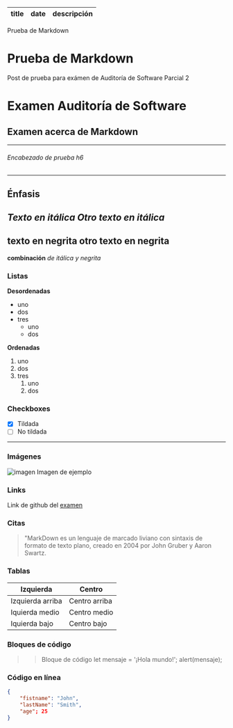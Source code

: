 title | date | descripción  
----- | ------ | -----
Prueba de Markdown
# Prueba de Markdown
Post de prueba para exámen de Auditoría de Software Parcial 2
# Examen Auditoría de Software   

## Examen acerca de Markdown
------------------------
###### Encabezado de prueba h6
---------
**Énfasis**
-------
*Texto en itálica*
*Otro texto en itálica*
----
**texto en negrita**
**otro texto en negrita**
----
**combinación** *de itálica y negrita*
### **Listas**
**Desordenadas**
+ uno
+ dos
+ tres
  + uno
  + dos

**Ordenadas**
1. uno
2. dos
3. tres
   1. uno
   2. dos

### Checkboxes
- [x] Tildada
- [ ] No tildada
------------
### Imágenes
![imagen](https://upload.wikimedia.org/wikipedia/commons/thumb/4/48/Markdown-mark.svg/1200px-Markdown-mark.svg.png)
Imagen de ejemplo

### Links
Link de github del [examen](https://github.com/AlexanderCuadrado/ExamenParcial2.git)

### Citas
> "MarkDown es un lenguaje de marcado liviano con sintaxis de formato de texto plano, creado en 2004 por John Gruber y Aaron Swartz.

### Tablas
| Izquierda | Centro |
| ----------- | ----------- |
| Izquierda arriba | Centro arriba|
| Iquierda medio | Centro medio |
| Iquierda bajo | Centro bajo |

### Bloques de código
> > Bloque de código
let mensaje = '¡Hola mundo!';
alert(mensaje);

### Código en línea
```json
{
    "fistname": "John",
    "lastName": "Smith",
    "age"; 25
}

